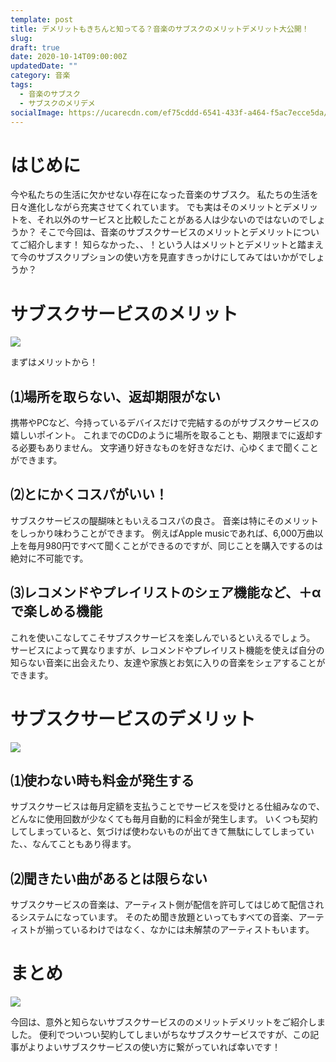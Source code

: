 ```yaml
---
template: post
title: デメリットもきちんと知ってる？音楽のサブスクのメリットデメリット大公開！
slug: 
draft: true
date: 2020-10-14T09:00:00Z
updatedDate: ""
category: 音楽
tags:
  - 音楽のサブスク
  - サブスクのメリデメ
socialImage: https://ucarecdn.com/ef75cddd-6541-433f-a464-f5ac7ecce5da/
---
```


# はじめに
今や私たちの生活に欠かせない存在になった音楽のサブスク。
私たちの生活を日々進化しながら充実させてくれています。
でも実はそのメリットとデメリットを、それ以外のサービスと比較したことがある人は少ないのではないのでしょうか？
そこで今回は、音楽のサブスクサービスのメリットとデメリットについてご紹介します！
知らなかった、、！という人はメリットとデメリットと踏まえて今のサブスクリプションの使い方を見直すきっかけにしてみてはいかがでしょうか？

# サブスクサービスのメリット
![](https://ucarecdn.com/9c679f65-f15a-4bfb-80c6-f1c0d8cc8adf/)

まずはメリットから！
## ⑴場所を取らない、返却期限がない

携帯やPCなど、今持っているデバイスだけで完結するのがサブスクサービスの嬉しいポイント。
これまでのCDのように場所を取ることも、期限までに返却する必要もありません。
文字通り好きなものを好きなだけ、心ゆくまで聞くことができます。

## ⑵とにかくコスパがいい！
サブスクサービスの醍醐味ともいえるコスパの良さ。
音楽は特にそのメリットをしっかり味わうことができます。
例えばApple musicであれば、6,000万曲以上を毎月980円ですべて聞くことができるのですが、同じことを購入でするのは絶対に不可能です。

## ⑶レコメンドやプレイリストのシェア機能など、＋αで楽しめる機能
これを使いこなしてこそサブスクサービスを楽しんでいるといえるでしょう。
サービスによって異なりますが、レコメンドやプレイリスト機能を使えば自分の知らない音楽に出会えたり、友達や家族とお気に入りの音楽をシェアすることができます。


# サブスクサービスのデメリット

![](https://ucarecdn.com/f70fb852-c3d2-4a9b-8cc2-91bc3d5bf771/)

## ⑴使わない時も料金が発生する
サブスクサービスは毎月定額を支払うことでサービスを受けとる仕組みなので、どんなに使用回数が少なくても毎月自動的に料金が発生します。
いくつも契約してしまっていると、気づけば使わないものが出てきて無駄にしてしまっていた、、なんてこともあり得ます。

## ⑵聞きたい曲があるとは限らない
サブスクサービスの音楽は、アーティスト側が配信を許可してはじめて配信されるシステムになっています。
そのため聞き放題といってもすべての音楽、アーティストが揃っているわけではなく、なかには未解禁のアーティストもいます。

# まとめ

![](https://ucarecdn.com/e08f306e-7015-4938-8455-f7ecf2413a78/)

今回は、意外と知らないサブスクサービスののメリットデメリットをご紹介しました。
便利でついつい契約してしまいがちなサブスクサービスですが、この記事がよりよいサブスクサービスの使い方に繋がっていれば幸いです！


